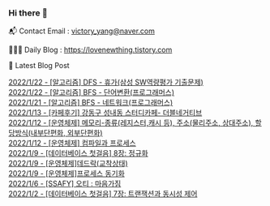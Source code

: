### Hi there 👋 

📬 Contact Email : victory_yang@naver.com 

👨🏻‍💻 Daily Blog : https://lovenewthing.tistory.com

🤩 Latest Blog Post

 [2022/1/22 - [알고리즘] DFS - 휴가(삼성 SW역량평가 기출문제)](https://lovenewthing.tistory.com/91) <br>
[2022/1/22 - [알고리즘] BFS - 단어변환(프로그래머스)](https://lovenewthing.tistory.com/89) <br>
[2022/1/21 - [알고리즘] BFS - 네트워크(프로그래머스)](https://lovenewthing.tistory.com/88) <br>
[2022/1/13 - [카페후기] 강동구 성내동 스터디카페- 더블네거티브](https://lovenewthing.tistory.com/87) <br>
[2022/1/12 - [운영체제] 메모리-종류(레지스터,캐시 등), 주소(물리주소, 상대주소), 할당방식(내부단편화, 외부단편화)](https://lovenewthing.tistory.com/86) <br>
[2022/1/12 - [운영체제] 컴파일과 프로세스](https://lovenewthing.tistory.com/85) <br>
[2022/1/9 - [데이터베이스 첫걸음] 8장: 정규화](https://lovenewthing.tistory.com/84) <br>
[2022/1/9 - [운영체제]데드락(교착상태)](https://lovenewthing.tistory.com/83) <br>
[2022/1/9 - [운영체제]프로세스 동기화](https://lovenewthing.tistory.com/82) <br>
[2022/1/6 - [SSAFY] 오티 : 마음가짐](https://lovenewthing.tistory.com/81) <br>
[2022/1/2 - [데이터베이스 첫걸음] 7장: 트랜잭션과 동시성 제어](https://lovenewthing.tistory.com/80) <br>
